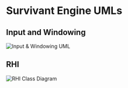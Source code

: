 # Survivant Engine UMLs

## Input and Windowing

![Input & Windowing UML](https://www.planttext.com/api/plantuml/svg/XLJBRi8m4BpxAomkbP1YsYlY09LwYAfKLNdqR8W5QOCTEPkcI7ny7MCxwm3g9RPdzZcxohm6hg4vbeGy702gUZgPj6tBgf9B0F4BRAUEX93wkv1KgreGAA0KTBd-sAIRnTjgIbDPDL1JBdFwMSXSjONS4wAsNs87T55L_deX0_EI5w3qEetVpiXXwpJZak-53bvf9cJ3jwK8m3kNeeoGbIax0fQYD6S4cRp-taN4zsUk_TF6xYl-4HAk2kgwzo36LgSgf7iLfwtYEZSdXZFLrC9Z10j0nuakzWT8UfcCaWPDl8pERdPEabWwqnf6kqQ3Z3P0rtkFpCwCkJu7859so8GX-AfDJXiQAHqHeoV6nYElfrEPNgX7IzafT9z_GPJTnXiwTFEx8b0p_JKo25jpXqUj4JnqR3ISypsxQF1XMovZkncZf--uChikB5x7EB_oA-KM1Q-pcslaJEP2vkRFy0S0)

## RHI

![RHI Class Diagram](https://www.planttext.com/api/plantuml/svg/vLXVRzis47_tfo0o891J9S3QFGo5OTHnxCHOuXInamuOXe2MQ9keH7eKbRGh-jrtf2YAiYZLGRU-x24noVlT_-EHrBjCOY7pDEdrTZZwY3S4BPxk28k9e6ppzktTrGmD1bE1Kp8Szhxq428iJz7aKk3TbaRPwFqCrjGwGlFR-KGFRjzFvfVNCFmAVvPbiSKWzG9BlFoy8vOBeVlvR_FR3_FGJCzlRw_ByMo-32rgCRkSJouUdRNfzUt8JXucuzVE-8qp_gKStuoMRvonNLzEVb_UtqqgaocJHAnnHD2iY8Rhw2iqOrG6XE5LGYx8Aj-WjsZ5UTA7tmf_hC66OvmGB8A89rmOS8XYifDREyiaOH5DO6v6Fcclq1t1yNlwYIHPiECPbPGpm3sGI7BnUWPYwD-ajh3c8iKIbYQQJILWgfT2924HDOBAJ8Xuhk1FdCOd7HvT2FmyIKXAc0HJ14t1bYUoB4Mw2o6AUCwKq1m2--Rre_JxvegSCIXD5f7unR93o5x1ctr3ewDs90J-_6_wKGZyWLuiY1pZ7LxHXChFGMI7IfVTqHKYH4NzTfJkAtI5ivV8x1jXUsPTg3eV9Nn3vJODSBBXGesKa35FTrYGKRdcDmDaB8ezOO7TOa8ao9e8O26raAOu-tXuDDMM7QiTQ_UjdlbjlAmnz4lmlimyIQRGLeB83BJrPjpg_7a2YzESHK76Sn4H04jjpwIWwAdg9vca3AkMu4Lqkwkpz0721oaD3gWDvOtoi6GH9BQzR2C8ONQsId9Y9pZPRV6t-oL8Vw3aUSU5FAZFTOY2p9p3sGOqdPQziyiW7e1iyfP9LTKLwGgB-1cgoqjy8283qxmqTUB1mZLccnnELY_Ke66dInhf8ie5rAqC_44tk4M5MnMkxJdM6evJb3sMZKNj14R_oidZJef11Hzwpy4PK3-TvslOLyv9U4vLMCtadgsgQTtYiI1OaW38jDxHJlnDrJNCqUmt3I8hlz-s9v1YZ2i47c2QgxdBDdqQV8TfAmwA8mw9gtjx36tSfJcXElRRgYrnJ8LAp2C9Db1rKPYnDNVCJ1_BAqBZzbQG4nvXipN1Psy02iwN-0wxm34dO73vj5kcRtrr8CSDnYoeW3dZ0YmWyMEATuD2JEYo3uzxRjynb2_AqQzrxI5wmaKpKyH-GwsFfs_GxTdL3M6BbOKwKKN4XetMeAHC1K-N77Pya6cKkKqOLKqM1TKyWAkpxAMqNyRW9qXhRgAeA-XRqVDctG2wzwIUK5MoxXRhg0nr5iAYhd8FOuMwmy_AiI26VxOGz8tMdXpgfz9My2porM5iS4bUhpEYMWEaBARhTLs_aZ9O3kk2bav3QMWtgWzWykjkhIuSGK_BRdYiapwoCpYNor1sDBXQ7eUL5bKbFdvBR5FRqICMS9B3EVb_hfbcxjiqUzKs67vehNYo-9zLp99yahaW-rMI9Rmyhdzjb4MJQ1iu8mBylw6x6xnh74OB2ALkqkLbqxdoRp5Z91ch3QeXHlXU0Kvf0fPdGKfPCLGU6XUA1VKssRJGdAn_W2kUYaaMF9lHlGClgI4ggGyUgY__IrxpfFMRGTt5Wqupette1J_JM7y20P4XsXAwsSforcb3gm9RJMPVv2oZ6mPFamWuJYpLqMlNNFLsCIh2aksbLf7Qarb1MdDQMTAHnmR8bqxlzj1Vx5v-8Hv9YQDj80iDwWrXbC6xJPFKfnbbWoD_P0cbv0kYfHpCqLf6RdDn-8iRnzTUpttneC7P7rSqZWdxyynv-e2K-unaFMVbR5XxAfM8dkbVwEZd8tHoYevEZcgtuf9y1lnD-GvICU_Vbtjb896Ns_Nk48I2B6sIZFaLp-3ihFOKy0H1GzoNH3T6lnein1NT2ge9RqFLrNal0bx3zYwObRZwycbP4gV-EqQj3bnm_Vfw8Apt3YpCq-GV)